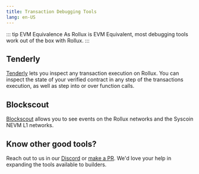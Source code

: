 ```yaml
---
title: Transaction Debugging Tools
lang: en-US
---
```


::: tip EVM Equivalence
As Rollux is EVM Equivalent, most debugging tools work out of the box with Rollux.
:::

## Tenderly

[Tenderly](https://tenderly.co/) lets you inspect any transaction execution on Rollux. 
You can inspect the state of your verified contract in any step of the transactions execution, as well as step into or over function calls. 

## Blockscout

[Blockscout](/docs/useful-tools/explorers/#blockscout) allows you to see events on the Rollux networks and the Syscoin NEVM L1 networks.

## Know other good tools?

Reach out to us in our [Discord](https://discord.gg/rollux) or [make a PR](https://github.com/syscoin/community-hub/pulls). 
We'd love your help in expanding the tools available to builders. 
